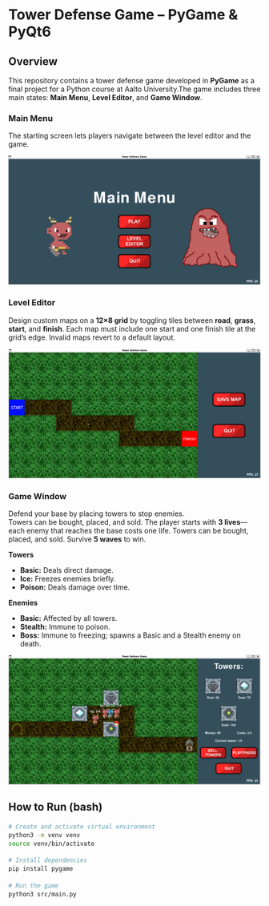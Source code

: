 # Tower Defense Game – PyGame & PyQt6

## Overview
This repository contains a tower defense game developed 
in **PyGame** as a final project for a Python 
course at Aalto University.The game includes three 
main states: **Main Menu**, **Level Editor**, and 
**Game Window**.

### Main Menu
The starting screen lets players navigate between the 
level editor and the game.

![Main Menu](assets/main_menu.png)

### Level Editor
Design custom maps on a **12×8 grid** by toggling tiles 
between **road**, **grass**, **start**, and **finish**. 
Each map must include one start and one finish tile at 
the grid’s edge. Invalid maps revert to a default 
layout.

![Level Editor](assets/level_editor.png)

### Game Window
Defend your base by placing towers to stop enemies.   
Towers can be bought, placed, and sold. The player
 starts 
with **3 lives**—each enemy that reaches the base costs 
one life.  Towers can be bought, placed, and sold.
 Survive 
**5 waves** to win.

**Towers**
- **Basic:** Deals direct damage.  
- **Ice:** Freezes enemies briefly.  
- **Poison:** Deals damage over time.  

**Enemies**
- **Basic:** Affected by all towers.  
- **Stealth:** Immune to poison.  
- **Boss:** Immune to freezing; spawns a Basic and a 
Stealth enemy on death.

![Game Window](assets/game.png)

## How to Run (bash)
```bash
# Create and activate virtual environment
python3 -m venv venv
source venv/bin/activate

# Install dependencies
pip install pygame

# Run the game
python3 src/main.py
```
